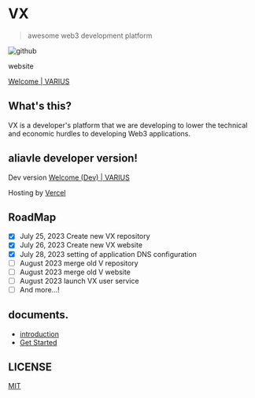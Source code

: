 # VX


> awesome web3 development platform

![github](https://github.com/nknighta/vx/assets/88763245/69f8f24f-6d70-4257-83d5-d5606e35941b)

website

[Welcome | VARIUS](https://varius.technology)

## What's this?

VX is a developer's platform that we are developing to lower the technical and economic hurdles to developing Web3 applications.

## aliavle developer version!
Dev version [Welcome (Dev) | VARIUS](https://dev.varius.technology)

Hosting by [Vercel](https://vercel.com/)

## RoadMap

- [x] July 25, 2023 Create new VX repository
- [x] July 26, 2023 Create new VX website
- [x] July 28, 2023 setting of application DNS configuration
- [ ] August 2023 merge old V repository
- [ ] August 2023 merge old V website
- [ ] August 2023 launch VX user service
- [ ] And more...!

## documents.
- [introduction](https://github.com/nknighta/vx-web3-docs/blob/master/introduction/main.md)
- [Get Started](https://github.com/nknighta/vx-web3-docs/blob/master/introduction/getstarted.md)

## LICENSE
[MIT](https://github.com/nknighta/vx-web3-docs/blob/master/LICENSE)
